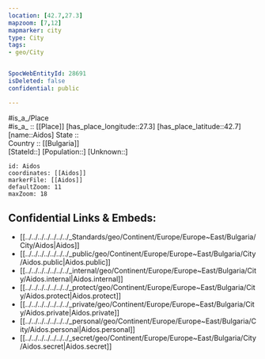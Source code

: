 ```yaml
---
location: [42.7,27.3] 
mapzoom: [7,12] 
mapmarker: city 
type: City
tags:
- geo/City


SpocWebEntityId: 28691
isDeleted: false
confidential: public

---
```

#is_a_/Place  
#is_a_ :: [[Place]] 
[has_place_longitude::27.3] 
[has_place_latitude::42.7] 
[name::Aidos] 
State ::  
Country :: [[Bulgaria]]  
[StateId::] 
[Population::] 
[Unknown::] 


```leaflet
id: Aidos
coordinates: [[Aidos]] 
markerFile: [[Aidos]] 
defaultZoom: 11 
maxZoom: 18
```


## Confidential Links & Embeds: 
- [[../../../../../../../_Standards/geo/Continent/Europe/Europe~East/Bulgaria/City/Aidos|Aidos]] 
- [[../../../../../../../_public/geo/Continent/Europe/Europe~East/Bulgaria/City/Aidos.public|Aidos.public]] 
- [[../../../../../../../_internal/geo/Continent/Europe/Europe~East/Bulgaria/City/Aidos.internal|Aidos.internal]] 
- [[../../../../../../../_protect/geo/Continent/Europe/Europe~East/Bulgaria/City/Aidos.protect|Aidos.protect]] 
- [[../../../../../../../_private/geo/Continent/Europe/Europe~East/Bulgaria/City/Aidos.private|Aidos.private]] 
- [[../../../../../../../_personal/geo/Continent/Europe/Europe~East/Bulgaria/City/Aidos.personal|Aidos.personal]] 
- [[../../../../../../../_secret/geo/Continent/Europe/Europe~East/Bulgaria/City/Aidos.secret|Aidos.secret]] 
